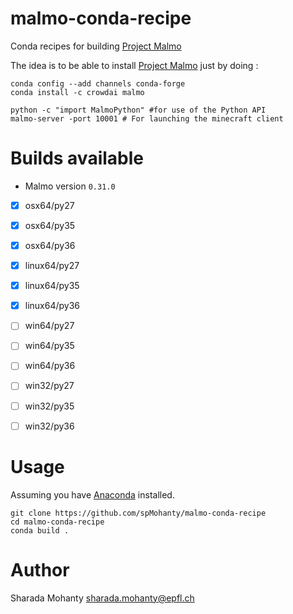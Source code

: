 # malmo-conda-recipe

Conda recipes for building [Project Malmo](https://github.com/Microsoft/malmo)

The idea is to be able to install [Project Malmo](https://github.com/Microsoft/malmo) just by doing :
```
conda config --add channels conda-forge 
conda install -c crowdai malmo

python -c "import MalmoPython" #for use of the Python API
malmo-server -port 10001 # For launching the minecraft client
```

# Builds available

* Malmo version `0.31.0`
- [x] osx64/py27
- [x] osx64/py35
- [x] osx64/py36
- [x] linux64/py27
- [x] linux64/py35
- [x] linux64/py36
- [ ] win64/py27
- [ ] win64/py35
- [ ] win64/py36
- [ ] win32/py27
- [ ] win32/py35
- [ ] win32/py36



# Usage
Assuming you have [Anaconda](http://anaconda.org/) installed.
```
git clone https://github.com/spMohanty/malmo-conda-recipe
cd malmo-conda-recipe
conda build .
```

# Author
Sharada Mohanty <sharada.mohanty@epfl.ch>   
